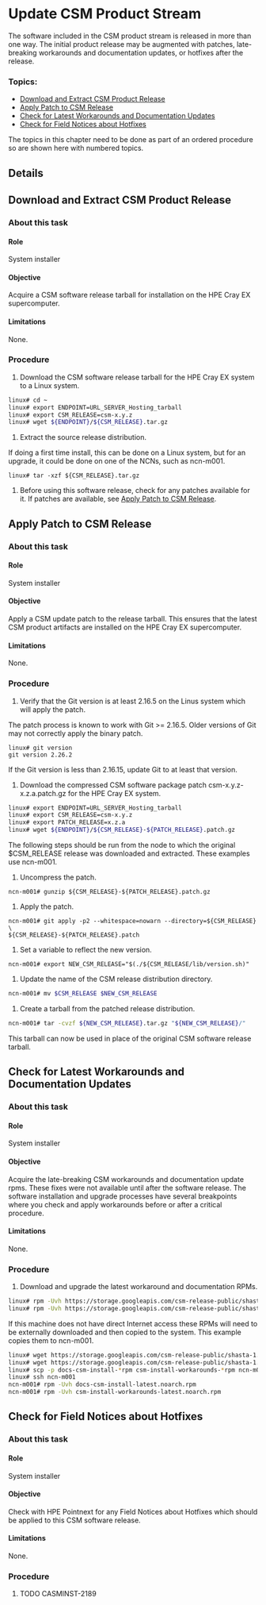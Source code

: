 # Update CSM Product Stream

The software included in the CSM product stream is released in more than one way.  The initial product release may be augmented with patches, late-breaking workarounds and documentation updates, or hotfixes after the release.

### Topics:
   * [Download and Extract CSM Product Release](#download-and-extract)
   * [Apply Patch to CSM Release](#patch)
   * [Check for Latest Workarounds and Documentation Updates](#workarounds)
   * [Check for Field Notices about Hotfixes](#hotfixes)

The topics in this chapter need to be done as part of an ordered procedure so are shown here with numbered topics.

## Details

<a name="download-and-extract"></a>
## Download and Extract CSM Product Release

### About this task

#### Role
System installer

#### Objective
Acquire a CSM software release tarball for installation on the HPE Cray EX supercomputer.

#### Limitations
None.

### Procedure

   1. Download the CSM software release tarball for the HPE Cray EX system to a Linux system.
 
   ```bash
   linux# cd ~
   linux# export ENDPOINT=URL_SERVER_Hosting_tarball
   linux# export CSM_RELEASE=csm-x.y.z
   linux# wget ${ENDPOINT}/${CSM_RELEASE}.tar.gz
   ```

   1. Extract the source release distribution.

   If doing a first time install, this can be done on a Linux system, but for an upgrade, it could be done on one of the NCNs, such as ncn-m001.

   ```
   linux# tar -xzf ${CSM_RELEASE}.tar.gz
   ```

   1. Before using this software release, check for any patches available for it.  If patches are available, see [Apply Patch to CSM Release](#patch).

<a name="patch"></a>
## Apply Patch to CSM Release

### About this task

#### Role
System installer

#### Objective
Apply a CSM update patch to the release tarball.  This ensures that the latest CSM product artifacts are installed on the HPE Cray EX supercomputer.

#### Limitations
None.

### Procedure

   1. Verify that the Git version is at least 2.16.5 on the Linus system which will apply the patch.

   The patch process is known to work with Git >= 2.16.5. Older versions of Git may not correctly apply the
   binary patch.

   ```
   linux# git version
   git version 2.26.2
   ```

   If the Git version is less than 2.16.15, update Git to at least that version.

   1. Download the compressed CSM software package patch csm-x.y.z-x.z.a.patch.gz for the HPE Cray EX system.

   ```bash
   linux# export ENDPOINT=URL_SERVER_Hosting_tarball
   linux# export CSM_RELEASE=csm-x.y.z
   linux# export PATCH_RELEASE=x.z.a
   linux# wget ${ENDPOINT}/${CSM_RELEASE}-${PATCH_RELEASE}.patch.gz
   ```

   The following steps should be run from the node to which the original $CSM_RELEASE release was downloaded and extracted.
   These examples use ncn-m001.

   1. Uncompress the patch.

   ```
   ncn-m001# gunzip ${CSM_RELEASE}-${PATCH_RELEASE}.patch.gz
   ```

   1. Apply the patch.

   ```
   ncn-m001# git apply -p2 --whitespace=nowarn --directory=${CSM_RELEASE} \
   ${CSM_RELEASE}-${PATCH_RELEASE}.patch
   ```

   1. Set a variable to reflect the new version.

   ```
   ncn-m001# export NEW_CSM_RELEASE="$(./${CSM_RELEASE/lib/version.sh)"
   ```

   1. Update the name of the CSM release distribution directory.

   ```bash
   ncn-m001# mv $CSM_RELEASE $NEW_CSM_RELEASE
   ```

   1. Create a tarball from the patched release distribution.

   ```bash
   ncn-m001# tar -cvzf ${NEW_CSM_RELEASE}.tar.gz "${NEW_CSM_RELEASE}/"
   ```

   This tarball can now be used in place of the original CSM software release tarball.

<a name="workarounds"></a>
## Check for Latest Workarounds and Documentation Updates

### About this task

#### Role
System installer

#### Objective
Acquire the late-breaking CSM workarounds and documentation update rpms.  These fixes were not available until after the software release.  The software installation and upgrade processes have several breakpoints where you check and apply workarounds before or after a critical procedure.

#### Limitations
None.

### Procedure

   1. Download and upgrade the latest workaround and documentation RPMs.

   ```bash
   linux# rpm -Uvh https://storage.googleapis.com/csm-release-public/shasta-1.5/docs-csm-install/docs-csm-install-latest.noarch.rpm
   linux# rpm -Uvh https://storage.googleapis.com/csm-release-public/shasta-1.5/csm-install-workarounds/csm-install-workarounds-latest.noarch.rpm
   ```

   If this machine does not have direct Internet access these RPMs will need to be externally downloaded and then copied to the system.  This example copies them to ncn-m001.

   ```bash
   linux# wget https://storage.googleapis.com/csm-release-public/shasta-1.5/docs-csm-install/docs-csm-install-latest.noarch.rpm
   linux# wget https://storage.googleapis.com/csm-release-public/shasta-1.5/csm-install-workarounds/csm-install-workarounds-latest.noarch.rpm
   linux# scp -p docs-csm-install-*rpm csm-install-workarounds-*rpm ncn-m001:/root
   linux# ssh ncn-m001
   ncn-m001# rpm -Uvh docs-csm-install-latest.noarch.rpm
   ncn-m001# rpm -Uvh csm-install-workarounds-latest.noarch.rpm
   ```

<a name="hotfixes"></a>
## Check for Field Notices about Hotfixes

### About this task

#### Role
System installer

#### Objective
Check with HPE Pointnext for any Field Notices about Hotfixes which should be applied to this CSM software release. 

#### Limitations
None.

### Procedure

   1. TODO CASMINST-2189
